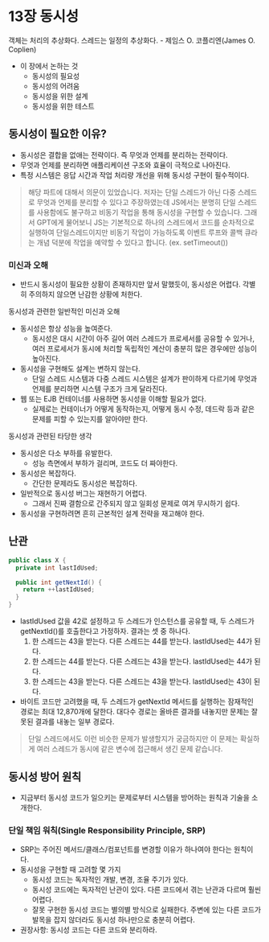 # 13장 동시성

객체는 처리의 추상화다. 스레드는 일정의 추상화다. - 제임스 O. 코플리엔(James O. Coplien)

- 이 장에서 논하는 것
  - 동시성의 필요성
  - 동시성의 어려움
  - 동시성을 위한 설계
  - 동시성을 위한 테스트

## 동시성이 필요한 이유?

- 동시성은 결합을 없애는 전략이다. 즉 무엇과 언제를 분리하는 전략이다.
- 무엇과 언제를 분리하면 애플리케이션 구조와 효율이 극적으로 나아진다.
- 특정 시스템은 응답 시간과 작업 처리량 개선을 위해 동시성 구현이 필수적이다.

> 해당 파트에 대해서 의문이 있었습니다. 저자는 단일 스레드가 아닌 다중 스레드로 무엇과 언제를 분리할 수 있다고 주장하였는데 JS에서는 분명히 단일 스레드를 사용함에도 불구하고 비동기 작업을 통해 동시성을 구현할 수 있습니다. 그래서 GPT에게 물어보니 JS는 기본적으로 하나의 스레드에서 코드를 순차적으로 실행하여 단일스레드이지만 비동기 작업이 가능하도록 이벤트 루프와 콜백 큐라는 개념 덕분에 작업을 예약할 수 있다고 합니다. (ex. setTimeout())

### 미신과 오해

- 반드시 동시성이 필요한 상황이 존재하지만 앞서 말했듯이, 동시성은 어렵다. 각별히 주의하지 않으면 난감한 상황에 처한다.

동시성과 관련한 일반적인 미신과 오해

- 동시성은 항상 성능을 높여준다.
  - 동시성은 대시 시간이 아주 길어 여러 스레드가 프로세서를 공유할 수 있거나, 여러 프로세서가 동시에 처리할 독립적인 계산이 충분히 많은 경우에만 성능이 높아진다.
- 동시성을 구현해도 설계는 변하지 않는다.
  - 단일 스레드 시스템과 다중 스레드 시스템은 설계가 판이하게 다르기에 무엇과 언제를 분리하면 시스템 구조가 크게 달라진다.
- 웹 또는 EJB 컨테이너를 사용하면 동시성을 이해할 필요가 없다.
  - 실제로는 컨테이너가 어떻게 동작하는지, 어떻게 동시 수정, 데드락 등과 같은 문제를 피할 수 있는지를 알아야만 한다.

동시성과 관련된 타당한 생각

- 동시성은 다소 부하를 유발한다.
  - 성능 측면에서 부하가 걸리며, 코드도 더 짜야한다.
- 동시성은 복잡하다.
  - 간단한 문제라도 동시성은 복잡하다.
- 일반적으로 동시성 버그는 재현하기 어렵다.
  - 그래서 진짜 결함으로 간주되지 않고 일회성 문제로 여겨 무시하기 쉽다.
- 동시성을 구현하려면 흔히 근본적인 설계 전략을 재고해야 한다.

## 난관

```java
public class X {
  private int lastIdUsed;

  public int getNextId() {
    return ++lastIdUsed;
  }
}
```

- lastIdUsed 값을 42로 설정하고 두 스레드가 인스턴스를 공유할 때, 두 스레드가 getNextId()를 호출한다고 가정하자. 결과는 셋 중 하나다.
  1. 한 스레드는 43을 받는다. 다른 스레드는 44를 받는다. lastIdUsed는 44가 된다.
  2. 한 스레드는 44를 받는다. 다른 스레드는 43을 받는다. lastIdUsed는 44가 된다.
  3. 한 스레드는 43을 받는다. 다른 스레드는 43을 받는다. lastIdUsed는 43이 된다.
- 바이트 코드만 고려했을 때, 두 스레드가 getNextId 메서드를 실행하는 잠재적인 경로는 최대 12,870개에 달한다. 대다수 경로는 올바른 결과를 내놓지만 문제는 잘못된 결과를 내놓는 일부 경로다.

> 단일 스레드에서도 이런 비슷한 문제가 발생할지가 궁금하지만 이 문제는 확실하게 여러 스레드가 동시에 같은 변수에 접근해서 생긴 문제 같습니다.

## 동시성 방어 원칙

- 지금부터 동시성 코드가 일으키는 문제로부터 시스템을 방어하는 원칙과 기술을 소개한다.

### 단일 책임 워칙(Single Responsibility Principle, SRP)

- SRP는 주어진 메서드/클래스/컴포넌트를 변경할 이유가 하나여야 한다는 원칙이다.
- 동시성을 구현할 때 고려할 몇 가지
  - 동시성 코드는 독자적인 개발, 변경, 조율 주기가 있다.
  - 동시성 코드에는 독자적인 난관이 있다. 다른 코드에서 겪는 난관과 다르며 훨씬 어렵다.
  - 잘못 구현한 동시성 코드는 별의별 방식으로 실패한다. 주변에 있는 다른 코드가 발목을 잡지 않더라도 동시성 하나만으로 충분히 어렵다.
- 권장사항: 동시성 코드는 다른 코드와 분리하라.
